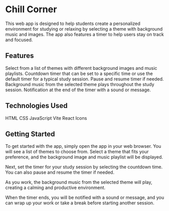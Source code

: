 # Chill Corner

This web app is designed to help students create a personalized environment for studying or relaxing by selecting a theme with background music and images. The app also features a timer to help users stay on track and focused.

## Features

Select from a list of themes with different background images and music playlists.
Countdown timer that can be set to a specific time or use the default timer for a typical study session.
Pause and resume timer if needed.
Background music from the selected theme plays throughout the study session.
Notification at the end of the timer with a sound or message.

## Technologies Used

HTML
CSS
JavaScript
Vite
React Icons

## Getting Started

To get started with the app, simply open the app in your web browser. You will see a list of themes to choose from. Select a theme that fits your preference, and the background image and music playlist will be displayed.

Next, set the timer for your study session by selecting the countdown time. You can also pause and resume the timer if needed.

As you work, the background music from the selected theme will play, creating a calming and productive environment.

When the timer ends, you will be notified with a sound or message, and you can wrap up your work or take a break before starting another session.

